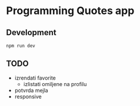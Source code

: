 # Programming Quotes app

## Development

```
npm run dev
```

## TODO

- izrendati favorite
  - izlistati omiljene na profilu
- potvrda mejla
- responsive
